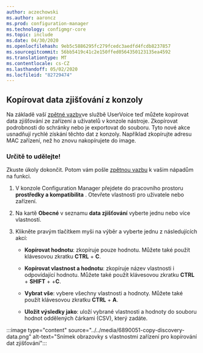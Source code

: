 ```yaml
---
author: aczechowski
ms.author: aaroncz
ms.prod: configuration-manager
ms.technology: configmgr-core
ms.topic: include
ms.date: 04/30/2020
ms.openlocfilehash: 9eb5c5886295fc279fcedc3aedfd4fcdb8237857
ms.sourcegitcommit: 56bb5419c41c2e150ffed0564350123135ea4592
ms.translationtype: MT
ms.contentlocale: cs-CZ
ms.lasthandoff: 05/02/2020
ms.locfileid: "82729474"
---
```

## <a name="copy-discovery-data-from-the-console"></a><a name="bkmk_copydisco"></a>Kopírovat data zjišťování z konzoly

<!--6890051-->

Na základě vaší [zpětné vazby](https://configurationmanager.uservoice.com/forums/300492/suggestions/16866169)ve službě UserVoice teď můžete kopírovat data zjišťování ze zařízení a uživatelů v konzole nástroje. Zkopírovat podrobnosti do schránky nebo je exportovat do souboru. Tyto nové akce usnadňují rychlé získání těchto dat z konzoly. Například zkopírujte adresu MAC zařízení, než ho znovu nakopírujete do image.

### <a name="try-it-out"></a>Určitě to udělejte!

Zkuste úkoly dokončit. Potom vám pošle [zpětnou vazbu](../../technical-preview-2003.md#bkmk_feedback) k vašim nápadům na funkci.

1. V konzole Configuration Manager přejdete do pracovního prostoru **prostředky a kompatibilita** . Otevřete vlastnosti pro uživatele nebo zařízení.

1. Na kartě **Obecné** v seznamu **data zjišťování** vyberte jednu nebo více vlastností.

1. Klikněte pravým tlačítkem myši na výběr a vyberte jednu z následujících akcí:

    - **Kopírovat hodnotu**: zkopíruje pouze hodnotu. Můžete také použít klávesovou zkratku **CTRL** + **C**.

    - **Kopírovat vlastnost a hodnotu**: zkopíruje název vlastnosti i odpovídající hodnotu. Můžete také použít klávesovou zkratku **CTRL** + **SHIFT** + +**C**.

    - **Vybrat vše**: vybere všechny vlastnosti a hodnoty. Můžete také použít klávesovou zkratku **CTRL** + **A**.

    - **Uložit výsledky jako**: uloží vybrané vlastnosti a hodnoty do souboru hodnot oddělených čárkami (CSV), který zadáte.

:::image type="content" source="../../media/6890051-copy-discovery-data.png" alt-text="Snímek obrazovky s vlastnostmi zařízení pro kopírování dat zjišťování":::
